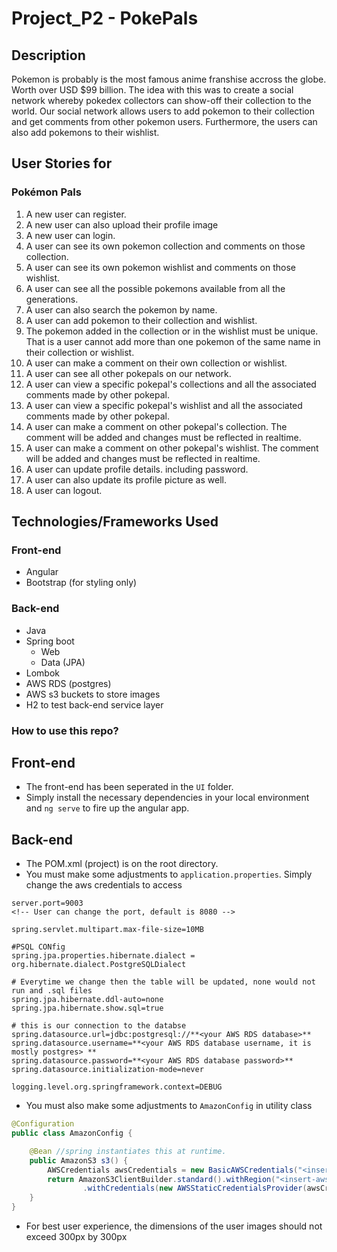 # Project_P2 - PokePals

## Description
Pokemon is probably is the most famous anime franshise accross the globe. Worth over USD $99 billion. The idea with this was to create a social network whereby pokedex collectors can show-off their collection to the world. Our social network allows users to add pokemon to their collection and get comments from other pokemon users. Furthermore, the users can also add pokemons to their wishlist.

## User Stories for 
### Pokémon Pals
1.	A new user can register.
2.  A new user can also upload their profile image
2.	A new user can login.
3.  A user can see its own pokemon collection and comments on those collection.
4.  A user can see its own pokemon wishlist and comments on those wishlist.
5.  A user can see all the possible pokemons available from all the generations.
6.  A user can also search the pokemon by name.
7.  A user can add pokemon to their collection and wishlist.
8.  The pokemon added in the collection or in the wishlist must be unique. That is a user cannot add more than one pokemon of the same name in their collection or wishlist.
9. A user can make a comment on their own collection or wishlist.
10. A user can see all other pokepals on our network.
11. A user can view a specific pokepal's collections and all the associated comments made by other pokepal.
12. A user can view a specific pokepal's wishlist and all the associated comments made by other pokepal.
13. A user can make a comment on other pokepal's collection. The comment will be added and changes must be reflected in realtime. 
14. A user can make a comment on other pokepal's wishlist. The comment will be added and changes must be reflected in realtime.
15. A user can update profile details. including password.
16. A user can also update its profile picture as well. 
17. A user can logout. 

## Technologies/Frameworks Used
### Front-end
- Angular
- Bootstrap (for styling only)

### Back-end
- Java
- Spring boot
    - Web
    - Data (JPA)
- Lombok
- AWS RDS (postgres)
- AWS s3 buckets to store images
- H2 to test back-end service layer

### How to use this repo?
## Front-end
- The front-end has been seperated in the `UI` folder. 
- Simply install the necessary dependencies in your local environment and `ng serve` to fire up the angular app.

## Back-end
- The POM.xml (project) is on the root directory.
- You must make some adjustments to `application.properties`. Simply change the aws credentials to access 

```properties
server.port=9003 
<!-- User can change the port, default is 8080 -->

spring.servlet.multipart.max-file-size=10MB

#PSQL CONfig
spring.jpa.properties.hibernate.dialect = org.hibernate.dialect.PostgreSQLDialect

# Everytime we change then the table will be updated, none would not run and .sql files
spring.jpa.hibernate.ddl-auto=none
spring.jpa.hibernate.show.sql=true

# this is our connection to the databse
spring.datasource.url=jdbc:postgresql://**<your AWS RDS database>**
spring.datasource.username=**<your AWS RDS database username, it is mostly postgres> **
spring.datasource.password=**<your AWS RDS database password>**
spring.datasource.initialization-mode=never

logging.level.org.springframework.context=DEBUG
``` 
- You must also make some adjustments to `AmazonConfig` in utility class
```java
@Configuration
public class AmazonConfig {

    @Bean //spring instantiates this at runtime.
    public AmazonS3 s3() {
        AWSCredentials awsCredentials = new BasicAWSCredentials("<insert your access ID>", "<insert your secret key>");
        return AmazonS3ClientBuilder.standard().withRegion("<insert-aws-region>") // like "us-east-1"
                .withCredentials(new AWSStaticCredentialsProvider(awsCredentials)).build();
    }
}
```
- For best user experience, the dimensions of the user images should not exceed 300px by 300px
